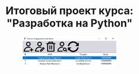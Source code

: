 <h1 align="center">Итоговый проект курса: "Разработка
на Python"</h1> 

<img src="synergy_project_img.jpg" alt="List" style="display: block;
  margin-left: auto;
  margin-right: auto;
  width: 50%;">


